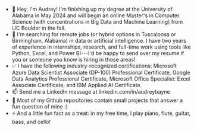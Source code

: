 - 👋 Hey, I'm Audrey! I'm finishing up my degree at the University of Alabama in May 2024 and will begin an online Master's in Computer Science (with concentrations in Big Data and Machine Learning) from UC Boulder in the fall.
- 💼 I'm searching for remote jobs (or hybrid options in Tuscaloosa or Birmingham, Alabama) in data or artificial intelligence. I have two years of experience in internships, research, and full-time work using tools like Python, Excel, and Power BI---I'd be happy to send over my resume if you or someone you know is hiring in those areas!
- ✅ I have the following industry-recognized certifications: Microsoft Azure Data Scientist Associate (DP-100) Professional Certificate, Google Data Analytics Professional Certificate, Microsoft Office Specialist: Excel Associate Certificate, and IBM Applied AI Certificate.
- 📫 Send me a LinkedIn message at linkedin.com/in/audreybayne
- 👀 Most of my Github repositories contain small projects that answer a fun question of mine :)
- ⚡ And a little fun fact as a treat: in my free time, I play piano, flute, guitar, bass, and cello!

<!---
audreybayne14/audreybayne14 is a ✨ special ✨ repository because its `README.md` (this file) appears on your GitHub profile.
You can click the Preview link to take a look at your changes.
--->
